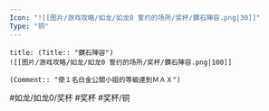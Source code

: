 ```yaml
---
Icon: "![[图片/游戏攻略/如龙/如龙0 誓约的场所/奖杯/鑽石陣容.png|30]]"
Type: "铜"
---
```

```ad-common-bronze-trophy
title: (Title:: "鑽石陣容")
![[图片/游戏攻略/如龙/如龙0 誓约的场所/奖杯/鑽石陣容.png|100]]

(Comment:: "使１名白金公關小姐的等級達到ＭＡＸ")
```

#如龙/如龙0/奖杯 #奖杯 #奖杯/铜
